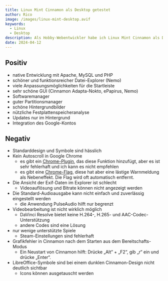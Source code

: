 ```yaml
---
title: Linux Mint Cinnamon als Desktop getestet
author: Rico
image: /images/linux-mint-desktop.avif
keywords:
  - Linux
  - Desktop
description: Als Hobby-Webentwickler habe ich Linux Mint Cinnamon als Desktop getestet. Hier liste ich meine positiven Erfahrungen und Probleme auf.
date: 2024-04-12
---
```


## Positiv

- native Entwicklung mit Apache, MySQL und PHP
- schöner und funktionsreicher Datei-Explorer (Nemo)
- viele Anpassungsmöglichkeiten für die Startleiste
- sehr schöne GUI (Cinnamon Adapta-Nokto, ePapirus, Nemo)
- Softwaremanager
- guter Partitionsmanager
- schöne Hintergrundbilder
- nützliche Festplattenspeicheranalyse
- Updates nur im Hintergrund
- Integration des Google-Kontos

## Negativ

- Standarddesign und Symbole sind hässlich
- Kein Autoscroll in Google Chrome
  - es gibt ein [Chrome-Plugin](https://chromewebstore.google.com/detail/autoscroll/occjjkgifpmdgodlplnacmkejpdionan?hl=de), das diese Funktion hinzufügt, aber es ist sehr fehlerhaft und ich kann es nicht empfehlen
  - es gibt eine [Chrome-Flag](https://medium.com/@1nikolas/linux-enable-middle-mouse-button-scrolling-on-chrome-ium-and-electron-apps-discord-etc-ab2d0a213505), diese hat aber eine lästige Warnmeldung als Nebeneffekt. Die Flag wird oft automatisch entfernt.
- Die Ansicht der Exif-Daten im Explorer ist schlecht
  - Videoauflösung und Bitrate können nicht angezeigt werden
- Die Standard-Audioausgabe kann nicht einfach und zuverlässig eingestellt werden
  - die Anwendung PulseAudio hilft nur begrenzt
- Videobearbeitung ist nicht wirklich möglich
  - DaVinci Resolve bietet keine H.264-, H.265- und AAC-Codec-Unterstützung
  - andere Codes sind eine Lösung
- nur wenige unterstützte Spiele
  - Steam-Einstellungen sind fehlerhaft
- Grafikfehler in Cinnamon nach dem Starten aus dem Bereitschafts-Modus
  - Ein Neustart von Cinnamon hilft: Drücke „Alt“ + „F2“, gib „r“ ein und drücke „Enter“.
- LibreOffice-Symbole sind bei einem dunklen Cinnamon-Design nicht deutlich sichtbar
  - Icons können ausgetauscht werden
